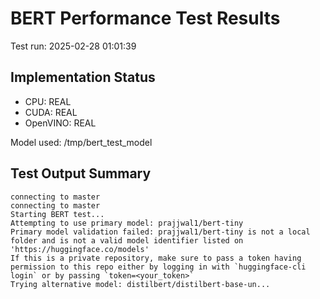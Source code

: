 # BERT Performance Test Results

Test run: 2025-02-28 01:01:39

## Implementation Status

- CPU: REAL
- CUDA: REAL
- OpenVINO: REAL

Model used: /tmp/bert_test_model

## Test Output Summary

```
connecting to master
connecting to master
Starting BERT test...
Attempting to use primary model: prajjwal1/bert-tiny
Primary model validation failed: prajjwal1/bert-tiny is not a local folder and is not a valid model identifier listed on 'https://huggingface.co/models'
If this is a private repository, make sure to pass a token having permission to this repo either by logging in with `huggingface-cli login` or by passing `token=<your_token>`
Trying alternative model: distilbert/distilbert-base-un...
```

